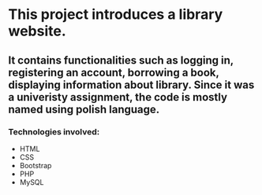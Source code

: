 # This project introduces a library website.  
## It contains functionalities such as logging in, registering an account, borrowing a book, displaying information about library. Since it was a univeristy assignment, the code is mostly named using polish language.  
### Technologies involved:
- HTML
- CSS
- Bootstrap
- PHP
- MySQL
